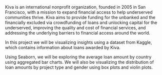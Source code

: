 Kiva is an international nonprofit organization, founded in 2005 in San Francisco, with a mission to expand financial access to help underserved communities thrive.
Kiva aims to provide funding for the unbanked and the financially excluded via crowdfunding of loans and unlocking capital for the underserved, improving the quality and cost of financial services, and addressing the underlying barriers to financial access around the world.

In this project we will be visualizing insights using a dataset from Kaggle, which contains information about loans awarded by Kiva.

Using Seaborn, we will be exploring the average loan amount by country using aggregated bar charts. We will also be visualizing the distribution of loan amounts by project type and gender using box plots and violin plots.
